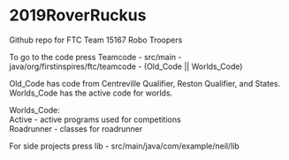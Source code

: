 # 2019RoverRuckus
Github repo for FTC Team 15167 Robo Troopers

To go to the code press Teamcode - src/main - java/org/firstinspires/ftc/teamcode - (Old_Code || Worlds_Code)

Old_Code has code from Centreville Qualifier, Reston Qualifier, and States.                                                       Worlds_Code has the active code for worlds.

Worlds_Code:			 
Active - active programs used for competitions                                                                                              
Roadrunner - classes for roadrunner                                                                                                   

For side projects press lib - src/main/java/com/example/neil/lib
